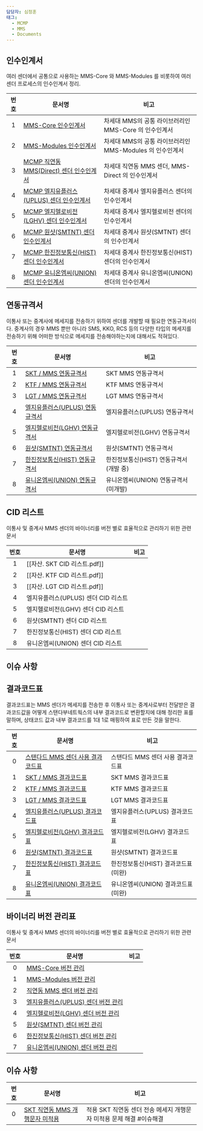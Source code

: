 ```yaml
---
담당자: 심정훈
태그:
  - MCMP
  - MMS
  - Documents
---
```



## 인수인계서

여러 센더에서 공통으로 사용하는 MMS-Core 와 MMS-Modules 를 비롯하여 여러 센더 프로세스의 인수인계서 정리.

| **번호** | <center>**문서명**</center>                                                       | <center>**비고**</center>                |
| :----: | :----------------------------------------------------------------------------- | :------------------------------------- |
|   1    | [MMS-Core 인수인계서](./인수인계서/1.%20MMS-Core/MMS-Core%20인수인계서)                       | 차세대 MMS의 공통 라이브러리인 MMS-Core 의 인수인계서    |
|   2    | [MMS-Modules 인수인계서](./인수인계서/2.%20MMS-Core-Modules/MMS-Core-Modules%20인수인계서)    | 차세대 MMS의 공통 라이브러리인 MMS-Modules 의 인수인계서 |
|   3    | [MCMP 직연동 MMS(Direct) 센더 인수인계서](./인수인계서/3.%20MMS-Direct/MMS-Direct%20인수인계서.md) | 차세대 직연동 MMS 센더, MMS-Direct 의 인수인계서     |
|   4    | [MCMP 엘지유플러스(UPLUS) 센더 인수인계서]()                                                | 차세대 중계사 엘지유플러스 센더의 인수인계서               |
|   5    | [MCMP 엘지헬로비전(LGHV) 센더 인수인계서]()                                                 | 차세대 중계사 엘지헬로비전 센더의 인수인계서               |
|   6    | [MCMP 원샷(SMTNT) 센더 인수인계서]()                                                    | 차세대 중계사 원샷(SMTNT) 센더의 인수인계서            |
|   7    | [MCMP 한진정보통신(HIST) 센더 인수인계서]()                                                 | 차세대 중계사 한진정보통신(HIST) 센더의 인수인계서         |
|   8    | [MCMP 유니온엠씨(UNION) 센더 인수인계서]()                                                 | 차세대 중계사 유니온엠씨(UNION) 센더의 인수인계서         |

## 연동규격서

이통사 또는 중계사에 메세지를 전송하기 위하여 센더를 개발할 때 필요한 연동규격서이다. 중계사의 경우 MMS 뿐만 아니라 SMS, KKO, RCS 등의 다양한 타입의 메세지를 전송하기 위해 어떠한 방식으로  메세지를 전송해야하는지에 대해서도 적혀있다.

| **번호** | <center>**문서명**</center>                                                                                                                                                                                                                                                                                                                                                                                                                                                       | <center>**비고**</center>  |
| :----: | :----------------------------------------------------------------------------------------------------------------------------------------------------------------------------------------------------------------------------------------------------------------------------------------------------------------------------------------------------------------------------------------------------------------------------------------------------------------------------- | :----------------------- |
|   1    | [SKT / MMS 연동규격서](obsidian://open?vault=%E1%84%8C%E1%85%A5%E1%86%AB%E1%84%89%E1%85%A9%E1%86%BC%E1%84%80%E1%85%A2%E1%84%87%E1%85%A1%E1%86%AF%E1%84%90%E1%85%B5%E1%86%B7&file=Documents%2F%EC%97%B0%EB%8F%99%EA%B7%9C%EA%B2%A9%EC%84%9C%2F%EC%9D%B4%ED%86%B5%EC%82%AC%2FSKT%2FSKT_VMG_MM7_PROTOCOL_v2.pdf)                                                                                                                                                                       | SKT MMS 연동규격서            |
|   2    | [KTF / MMS 연동규격서](obsidian://open?vault=%E1%84%8C%E1%85%A5%E1%86%AB%E1%84%89%E1%85%A9%E1%86%BC%E1%84%80%E1%85%A2%E1%84%87%E1%85%A1%E1%86%AF%E1%84%90%E1%85%B5%E1%86%B7&file=Documents%2F%EC%97%B0%EB%8F%99%EA%B7%9C%EA%B2%A9%EC%84%9C%2F%EC%9D%B4%ED%86%B5%EC%82%AC%2FKTF%2F%EA%B8%B0%EC%97%85%ED%98%95MMS-%EC%97%B0%EB%8F%99%EA%B7%9C%EA%B2%A9%EC%84%9C(SP)_v1.6f_20211217.pdf)                                                                                               | KTF MMS 연동규격서            |
|   3    | [LGT / MMS 연동규격서](obsidian://open?vault=%E1%84%8C%E1%85%A5%E1%86%AB%E1%84%89%E1%85%A9%E1%86%BC%E1%84%80%E1%85%A2%E1%84%87%E1%85%A1%E1%86%AF%E1%84%90%E1%85%B5%E1%86%B7&file=Documents%2F%EC%97%B0%EB%8F%99%EA%B7%9C%EA%B2%A9%EC%84%9C%2F%EC%9D%B4%ED%86%B5%EC%82%AC%2FLGT%2FMM7_%EC%97%B0%EB%8F%99_%EA%B7%9C%EA%B2%A9%EC%84%9C_v1.9.pdf)                                                                                                                                       | LGT MMS 연동규격서            |
|   4    | [엘지유플러스(UPLUS) 연동규격서](obsidian://open?vault=%E1%84%8C%E1%85%A5%E1%86%AB%E1%84%89%E1%85%A9%E1%86%BC%E1%84%80%E1%85%A2%E1%84%87%E1%85%A1%E1%86%AF%E1%84%90%E1%85%B5%E1%86%B7&file=Documents%2F%EC%97%B0%EB%8F%99%EA%B7%9C%EA%B2%A9%EC%84%9C%2F%EC%A4%91%EA%B3%84%EC%82%AC%2F%EC%97%98%EC%A7%80%20%EC%9C%A0%ED%94%8C%EB%9F%AC%EC%8A%A4%20%3A%20UPLUS%2FLGUPlus_Agent_Manual_2.3.3_2_release.pdf)                                                                                  | 엘지유플러스(UPLUS) 연동규격서      |
|   5    | [엘지헬로비전(LGHV) 연동규격서](obsidian://open?vault=%E1%84%8C%E1%85%A5%E1%86%AB%E1%84%89%E1%85%A9%E1%86%BC%E1%84%80%E1%85%A2%E1%84%87%E1%85%A1%E1%86%AF%E1%84%90%E1%85%B5%E1%86%B7&file=Documents%2F%EC%97%B0%EB%8F%99%EA%B7%9C%EA%B2%A9%EC%84%9C%2F%EC%A4%91%EA%B3%84%EC%82%AC%2F%EC%97%98%EC%A7%80%ED%97%AC%EB%A1%9C%EB%B9%84%EC%A0%84%20%3A%20LGHV%2FLGHV_%EB%A9%94%EC%8B%9C%EC%A7%95_TCP%EC%97%B0%EB%8F%99%EA%B7%9C%EA%B2%A9%EC%84%9C_v1.1.3_20221212.pdf)                          | 엘지헬로비전(LGHV) 연동규격서       |
|   6    | [원샷(SMTNT) 연동규격서](obsidian://open?vault=%E1%84%8C%E1%85%A5%E1%86%AB%E1%84%89%E1%85%A9%E1%86%BC%E1%84%80%E1%85%A2%E1%84%87%E1%85%A1%E1%86%AF%E1%84%90%E1%85%B5%E1%86%B7&file=Documents%2F%EC%97%B0%EB%8F%99%EA%B7%9C%EA%B2%A9%EC%84%9C%2F%EC%A4%91%EA%B3%84%EC%82%AC%2F%EC%9B%90%EC%83%B7%20%3A%20SMTNT%2F%EC%9B%90%EC%83%B7%20%EC%97%B0%EB%8F%99%EA%B7%9C%EA%B2%A9_20240427.pdf)                                                                                               | 원샷(SMTNT) 연동규격서          |
|   7    | [한진정보통신(HIST) 연동규격서](obsidian://open?vault=%E1%84%8C%E1%85%A5%E1%86%AB%E1%84%89%E1%85%A9%E1%86%BC%E1%84%80%E1%85%A2%E1%84%87%E1%85%A1%E1%86%AF%E1%84%90%E1%85%B5%E1%86%B7&file=Documents%2F%EC%97%B0%EB%8F%99%EA%B7%9C%EA%B2%A9%EC%84%9C%2F%EC%A4%91%EA%B3%84%EC%82%AC%2F%ED%95%9C%EC%A7%84%EC%A0%95%EB%B3%B4%ED%86%B5%EC%8B%A0%20%3A%20HIST%2F%ED%95%9C%EC%A7%84%EC%A0%95%EB%B3%B4%ED%86%B5%EC%8B%A0_NGS_Protocol_%EC%97%B0%EB%8F%99%EA%B7%9C%EA%B2%A9%EC%84%9C_V2.0.0.pdf)   | 한진정보통신(HIST) 연동규격서(개발 중) |
|   8    | [유니온엠씨(UNION) 연동규격서](obsidian://open?vault=%E1%84%8C%E1%85%A5%E1%86%AB%E1%84%89%E1%85%A9%E1%86%BC%E1%84%80%E1%85%A2%E1%84%87%E1%85%A1%E1%86%AF%E1%84%90%E1%85%B5%E1%86%B7&file=Documents%2F%EC%97%B0%EB%8F%99%EA%B7%9C%EA%B2%A9%EC%84%9C%2F%EC%A4%91%EA%B3%84%EC%82%AC%2F%EC%9C%A0%EB%8B%88%EC%98%A8%EC%97%A0%EC%94%A8%20%3A%20UNION%2F%EC%9C%A0%EB%8B%88%EC%98%A8%2Bushot%2B%ED%94%84%EB%A1%9C%ED%86%A0%EC%BD%9C%2B%EC%97%B0%EB%8F%99%2B%EB%A7%A4%EB%89%B4%EC%96%BC_2023.pdf) | 유니온엠씨(UNION) 연동규격서(미개발)  |

## CID 리스트

이통사 및 중계사 MMS 센더의 바이너리를 버전 별로 효율적으로 관리하기 위한 관련 문서

| **번호** | <center>**문서명**</center> | <center>**비고**</center> |
| :----: | :----------------------- | :---------------------- |
|   1    | [[자산. SKT CID 리스트.pdf]]  |                         |
|   2    | [[자산. KTF CID 리스트.pdf]]  |                         |
|   3    | [[자산. LGT CID 리스트.pdf]]  |                         |
|   4    | 엘지유플러스(UPLUS) 센더 CID 리스트 |                         |
|   5    | 엘지헬로비전(LGHV) 센더 CID 리스트  |                         |
|   6    | 원샷(SMTNT) 센더 CID 리스트     |                         |
|   7    | 한진정보통신(HIST) 센더 CID 리스트  |                         |
|   8    | 유니온엠씨(UNION) 센더 CID 리스트  |                         |


## 이슈 사항
## 결과코드표

결과코드표는 MMS 센더가 메세지를 전송한 후 이통사 또는 중계사로부터 전달받은 결과코드값을 어떻게 스탠다부네트웍스의 내부 결과코드로 변환할지에 대해 정리한 표를 말하며, 상태코드 값과 내부 결과코드를 1대 1로 매핑하여 표로 만든 것을 말한다.

| **번호** | <center>**문서명**</center>                                                                                                                                                                                                                                                                                                                                                                                                                       | <center>**비고**</center> |
| :----: | :--------------------------------------------------------------------------------------------------------------------------------------------------------------------------------------------------------------------------------------------------------------------------------------------------------------------------------------------------------------------------------------------------------------------------------------------- | :---------------------- |
|   0    | [스탠다드 MMS 센더 사용 결과코드표](obsidian://open?vault=Transmission-Development-Teams-Repo&file=Projects%2FMCMP%20(%20Multi%20Channel%20Messaging%20Platform%20)%2F%EA%B5%AD%EB%82%B4(Domestic)%2F%EB%A6%AC%ED%8F%AC%ED%84%B0%2F%EA%B2%B0%EA%B3%BC%EC%BD%94%EB%93%9C%ED%91%9C%2F2.%20MMS%2Fpdf%2F0.%20%EC%8A%A4%ED%83%A0%EB%8B%A4%EB%93%9C%EB%84%A4%ED%8A%B8%EC%9B%8D%EC%8A%A4_MMS_%EB%82%B4%EB%B6%80_%EA%B2%B0%EA%B3%BC%EC%BD%94%EB%93%9C%ED%91%9C.pdf) | 스탠다드 MMS 센더 사용 결과코드표    |
|   1    | [SKT / MMS 결과코드표](obsidian://open?vault=Transmission-Development-Teams-Repo&file=Projects%2FMCMP%20(%20Multi%20Channel%20Messaging%20Platform%20)%2F%EA%B5%AD%EB%82%B4(Domestic)%2F%EB%A6%AC%ED%8F%AC%ED%84%B0%2F%EA%B2%B0%EA%B3%BC%EC%BD%94%EB%93%9C%ED%91%9C%2F2.%20MMS%2Fpdf%2F1.%20%EC%A7%81%EC%97%B0%EB%8F%99_SKT_MMS_%EA%B2%B0%EA%B3%BC%EC%BD%94%EB%93%9C%ED%91%9C.pdf)                                                                  | SKT MMS 결과코드표           |
|   2    | [KTF / MMS 결과코드표](obsidian://open?vault=Transmission-Development-Teams-Repo&file=Projects%2FMCMP%20(%20Multi%20Channel%20Messaging%20Platform%20)%2F%EA%B5%AD%EB%82%B4(Domestic)%2F%EB%A6%AC%ED%8F%AC%ED%84%B0%2F%EA%B2%B0%EA%B3%BC%EC%BD%94%EB%93%9C%ED%91%9C%2F2.%20MMS%2Fpdf%2F2.%20%EC%A7%81%EC%97%B0%EB%8F%99_KTF_MMS_%EA%B2%B0%EA%B3%BC%EC%BD%94%EB%93%9C%ED%91%9C.pdf)                                                                  | KTF MMS 결과코드표           |
|   3    | [LGT / MMS 결과코드표](obsidian://open?vault=Transmission-Development-Teams-Repo&file=Projects%2FMCMP%20(%20Multi%20Channel%20Messaging%20Platform%20)%2F%EA%B5%AD%EB%82%B4(Domestic)%2F%EB%A6%AC%ED%8F%AC%ED%84%B0%2F%EA%B2%B0%EA%B3%BC%EC%BD%94%EB%93%9C%ED%91%9C%2F2.%20MMS%2Fpdf%2F3.%20%EC%A7%81%EC%97%B0%EB%8F%99_LGT_MMS_%EA%B2%B0%EA%B3%BC%EC%BD%94%EB%93%9C%ED%91%9C.pdf)                                                                  | LGT MMS 결과코드표           |
|   4    | [엘지유플러스(UPLUS) 결과코드표](obsidian://open?vault=Transmission-Development-Teams-Repo&file=Projects%2FMCMP%20(%20Multi%20Channel%20Messaging%20Platform%20)%2F%EA%B5%AD%EB%82%B4(Domestic)%2F%EB%A6%AC%ED%8F%AC%ED%84%B0%2F%EA%B2%B0%EA%B3%BC%EC%BD%94%EB%93%9C%ED%91%9C%2F2.%20MMS%2Fpdf%2F4.%20%EC%97%98%EC%A7%80_%EC%9C%A0%ED%94%8C%EB%9F%AC%EC%8A%A4_MMS_%EA%B2%B0%EA%B3%BC%EC%BD%94%EB%93%9C%ED%91%9C.pdf)                                      | 엘지유플러스(UPLUS) 결과코드표     |
|   5    | [엘지헬로비전(LGHV) 결과코드표](obsidian://open?vault=Transmission-Development-Teams-Repo&file=Projects%2FMCMP%20(%20Multi%20Channel%20Messaging%20Platform%20)%2F%EA%B5%AD%EB%82%B4(Domestic)%2F%EB%A6%AC%ED%8F%AC%ED%84%B0%2F%EA%B2%B0%EA%B3%BC%EC%BD%94%EB%93%9C%ED%91%9C%2F2.%20MMS%2Fpdf%2F5.%20%EC%97%98%EC%A7%80%ED%97%AC%EB%A1%9C%EB%B9%84%EC%A0%84_MMS_%EA%B2%B0%EA%B3%BC%EC%BD%94%EB%93%9C%ED%91%9C.pdf)                                        | 엘지헬로비전(LGHV) 결과코드표      |
|   6    | [원샷(SMTNT) 결과코드표](obsidian://open?vault=Transmission-Development-Teams-Repo&file=Projects%2FMCMP%20(%20Multi%20Channel%20Messaging%20Platform%20)%2F%EA%B5%AD%EB%82%B4(Domestic)%2F%EB%A6%AC%ED%8F%AC%ED%84%B0%2F%EA%B2%B0%EA%B3%BC%EC%BD%94%EB%93%9C%ED%91%9C%2F2.%20MMS%2Fpdf%2F6.%20SMTNT_MMS_%EA%B2%B0%EA%B3%BC%EC%BD%94%EB%93%9C%ED%91%9C.pdf)                                                                                            | 원샷(SMTNT) 결과코드표         |
|   7    | [한진정보통신(HIST) 결과코드표](obsidian://open?vault=Transmission-Development-Teams-Repo&file=Projects%2FMCMP%20(%20Multi%20Channel%20Messaging%20Platform%20)%2F%EA%B5%AD%EB%82%B4(Domestic)%2F%EB%A6%AC%ED%8F%AC%ED%84%B0%2F%EA%B2%B0%EA%B3%BC%EC%BD%94%EB%93%9C%ED%91%9C%2F2.%20MMS%2Fpdf%2F7.%20%ED%95%9C%EC%A7%84%EC%A0%95%EB%B3%B4%ED%86%B5%EC%8B%A0(Hist)_MMS_%EA%B2%B0%EA%B3%BC%EC%BD%94%EB%93%9C%ED%91%9C.pdf)                                  | 한진정보통신(HIST) 결과코드표(미완)  |
|   8    | [유니온엠씨(UNION) 결과코드표]()                                                                                                                                                                                                                                                                                                                                                                                                                         | 유니온엠씨(UNION) 결과코드표(미완)  |


## 바이너리 버전 관리표

이통사 및 중계사 MMS 센더의 바이너리를 버전 별로 효율적으로 관리하기 위한 관련 문서

| **번호** | <center>**문서명**</center>   | <center>**비고**</center> |
| :----: | :------------------------- | :---------------------- |
|   0    | [MMS-Core 버전 관리]()         |                         |
|   1    | [MMS-Modules 버전 관리]()      |                         |
|   2    | [직연동 MMS 센더 버전 관리]()       |                         |
|   3    | [엘지유플러스(UPLUS) 센더 버전 관리]() |                         |
|   4    | [엘지헬로비전(LGHV) 센더 버전 관리]()  |                         |
|   5    | [원샷(SMTNT) 센더 버전 관리]()     |                         |
|   6    | [한진정보통신(HIST) 센더 버전 관리]()  |                         |
|   7    | [유니온엠씨(UNION) 센더 버전 관리]()  |                         |


## 이슈 사항

| **번호** | <center>**문서명**<center>                                                                                                                                                                                                                                                                                                                                                                                                                                                                                       | <center>**비고**</center>                   |
| :----: | ------------------------------------------------------------------------------------------------------------------------------------------------------------------------------------------------------------------------------------------------------------------------------------------------------------------------------------------------------------------------------------------------------------------------------------------------------------------------------------------------------------- | ----------------------------------------- |
|   0    | [SKT 직연동 MMS 개행문자 미적용](obsidian://open?vault=Transmission-Development-Teams-Repo&file=Documents%2F%EC%9D%B4%EC%8A%88%2FMCMP%20(%20Multi%20Channel%20Messaging%20Platform%20)%2F%EA%B5%AD%EB%82%B4(Domestic)%2F%EC%84%BC%EB%8D%94%2FMMS%2F2024-08.%20SKT%20%EC%A7%81%EC%97%B0%EB%8F%99%20%EC%84%BC%EB%8D%94%20%EA%B0%9C%ED%96%89%20%EC%A0%81%EC%9A%A9%20%EC%9D%B4%EC%8A%88%2F2024-08.%20SKT%20%EC%A7%81%EC%97%B0%EB%8F%99%20%EC%84%BC%EB%8D%94%20%EA%B0%9C%ED%96%89%20%EC%A0%81%EC%9A%A9%20%EC%9D%B4%EC%8A%88) | 적용 SKT 직연동 센더 전송 메세지 개행문자 미적용 문제 해결 #이슈해결 |

